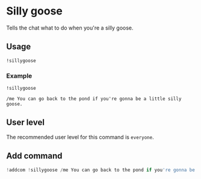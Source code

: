 # Silly goose
Tells the chat what to do when you're a silly goose.

## Usage
`!sillygoose`

### Example
`!sillygoose`

```
/me You can go back to the pond if you're gonna be a little silly goose.
```

## User level
The recommended user level for this command is `everyone`.

## Add command
```js
!addcom !sillygoose /me You can go back to the pond if you're gonna be a little silly goose.
```
